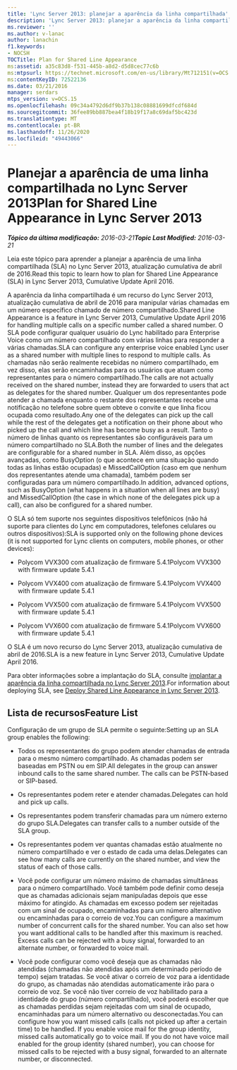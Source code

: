 ```yaml
---
title: 'Lync Server 2013: planejar a aparência da linha compartilhada'
description: 'Lync Server 2013: planejar a aparência da linha compartilhada.'
ms.reviewer: ''
ms.author: v-lanac
author: lanachin
f1.keywords:
- NOCSH
TOCTitle: Plan for Shared Line Appearance
ms:assetid: a35c83d8-f531-445b-a8d2-d5d8cec77c6b
ms:mtpsurl: https://technet.microsoft.com/en-us/library/Mt712151(v=OCS.15)
ms:contentKeyID: 72522136
ms.date: 03/21/2016
manager: serdars
mtps_version: v=OCS.15
ms.openlocfilehash: 09c34a4792d6df9b37b138c08881699dfcdf684d
ms.sourcegitcommit: 36fee89bb887bea4f18b19f17a8c69daf5bc423d
ms.translationtype: MT
ms.contentlocale: pt-BR
ms.lasthandoff: 11/26/2020
ms.locfileid: "49443066"
---
```

# <a name="plan-for-shared-line-appearance-in-lync-server-2013"></a><span data-ttu-id="a8141-103">Planejar a aparência de uma linha compartilhada no Lync Server 2013</span><span class="sxs-lookup"><span data-stu-id="a8141-103">Plan for Shared Line Appearance in Lync Server 2013</span></span>

<div data-xmlns="http://www.w3.org/1999/xhtml">

<div class="topic" data-xmlns="http://www.w3.org/1999/xhtml" data-msxsl="urn:schemas-microsoft-com:xslt" data-cs="https://msdn.microsoft.com/">

<div data-asp="https://msdn2.microsoft.com/asp">



</div>

<div id="mainSection">

<div id="mainBody"><span data-ttu-id="a8141-104">

<span> </span></span><span class="sxs-lookup"><span data-stu-id="a8141-104">

<span> </span></span></span>

<span data-ttu-id="a8141-105">_**Tópico da última modificação:** 2016-03-21_</span><span class="sxs-lookup"><span data-stu-id="a8141-105">_**Topic Last Modified:** 2016-03-21_</span></span>

<span data-ttu-id="a8141-106">Leia este tópico para aprender a planejar a aparência de uma linha compartilhada (SLA) no Lync Server 2013, atualização cumulativa de abril de 2016.</span><span class="sxs-lookup"><span data-stu-id="a8141-106">Read this topic to learn how to plan for Shared Line Appearance (SLA) in Lync Server 2013, Cumulative Update April 2016.</span></span>

<span data-ttu-id="a8141-107">A aparência da linha compartilhada é um recurso do Lync Server 2013, atualização cumulativa de abril de 2016 para manipular várias chamadas em um número específico chamado de número compartilhado.</span><span class="sxs-lookup"><span data-stu-id="a8141-107">Shared Line Appearance is a feature in Lync Server 2013, Cumulative Update April 2016 for handling multiple calls on a specific number called a shared number.</span></span> <span data-ttu-id="a8141-108">O SLA pode configurar qualquer usuário do Lync habilitado para Enterprise Voice como um número compartilhado com várias linhas para responder a várias chamadas.</span><span class="sxs-lookup"><span data-stu-id="a8141-108">SLA can configure any enterprise voice enabled Lync user as a shared number with multiple lines to respond to multiple calls.</span></span> <span data-ttu-id="a8141-109">As chamadas não serão realmente recebidas no número compartilhado, em vez disso, elas serão encaminhadas para os usuários que atuam como representantes para o número compartilhado.</span><span class="sxs-lookup"><span data-stu-id="a8141-109">The calls are not actually received on the shared number, instead they are forwarded to users that act as delegates for the shared number.</span></span> <span data-ttu-id="a8141-110">Qualquer um dos representantes pode atender a chamada enquanto o restante dos representantes recebe uma notificação no telefone sobre quem obteve o convite e que linha ficou ocupada como resultado.</span><span class="sxs-lookup"><span data-stu-id="a8141-110">Any one of the delegates can pick up the call while the rest of the delegates get a notification on their phone about who picked up the call and which line has become busy as a result.</span></span> <span data-ttu-id="a8141-111">Tanto o número de linhas quanto os representantes são configuráveis para um número compartilhado no SLA.</span><span class="sxs-lookup"><span data-stu-id="a8141-111">Both the number of lines and the delegates are configurable for a shared number in SLA.</span></span> <span data-ttu-id="a8141-112">Além disso, as opções avançadas, como BusyOption (o que acontece em uma situação quando todas as linhas estão ocupadas) e MissedCallOption (caso em que nenhum dos representantes atende uma chamada), também podem ser configuradas para um número compartilhado.</span><span class="sxs-lookup"><span data-stu-id="a8141-112">In addition, advanced options, such as BusyOption (what happens in a situation when all lines are busy) and MissedCallOption (the case in which none of the delegates pick up a call), can also be configured for a shared number.</span></span>

<span data-ttu-id="a8141-113">O SLA só tem suporte nos seguintes dispositivos telefônicos (não há suporte para clientes do Lync em computadores, telefones celulares ou outros dispositivos):</span><span class="sxs-lookup"><span data-stu-id="a8141-113">SLA is supported only on the following phone devices (it is not supported for Lync clients on computers, mobile phones, or other devices):</span></span>

  - <span data-ttu-id="a8141-114">Polycom VVX300 com atualização de firmware 5.4.1</span><span class="sxs-lookup"><span data-stu-id="a8141-114">Polycom VVX300 with firmware update 5.4.1</span></span>

  - <span data-ttu-id="a8141-115">Polycom VVX400 com atualização de firmware 5.4.1</span><span class="sxs-lookup"><span data-stu-id="a8141-115">Polycom VVX400 with firmware update 5.4.1</span></span>

  - <span data-ttu-id="a8141-116">Polycom VVX500 com atualização de firmware 5.4.1</span><span class="sxs-lookup"><span data-stu-id="a8141-116">Polycom VVX500 with firmware update 5.4.1</span></span>

  - <span data-ttu-id="a8141-117">Polycom VVX600 com atualização de firmware 5.4.1</span><span class="sxs-lookup"><span data-stu-id="a8141-117">Polycom VVX600 with firmware update 5.4.1</span></span>

<span data-ttu-id="a8141-118">O SLA é um novo recurso do Lync Server 2013, atualização cumulativa de abril de 2016.</span><span class="sxs-lookup"><span data-stu-id="a8141-118">SLA is a new feature in Lync Server 2013, Cumulative Update April 2016.</span></span>

<span data-ttu-id="a8141-119">Para obter informações sobre a implantação do SLA, consulte [implantar a aparência da linha compartilhada no Lync Server 2013](lync-server-2013-deploy-shared-line-appearance.md).</span><span class="sxs-lookup"><span data-stu-id="a8141-119">For information about deploying SLA, see [Deploy Shared Line Appearance in Lync Server 2013](lync-server-2013-deploy-shared-line-appearance.md).</span></span>

<div>

## <a name="feature-list"></a><span data-ttu-id="a8141-120">Lista de recursos</span><span class="sxs-lookup"><span data-stu-id="a8141-120">Feature List</span></span>

<span data-ttu-id="a8141-121">Configuração de um grupo de SLA permite o seguinte:</span><span class="sxs-lookup"><span data-stu-id="a8141-121">Setting up an SLA group enables the following:</span></span>

  - <span data-ttu-id="a8141-p102">Todos os representantes do grupo podem atender chamadas de entrada para o mesmo número compartilhado. As chamadas podem ser baseadas em PSTN ou em SIP.</span><span class="sxs-lookup"><span data-stu-id="a8141-p102">All delegates in the group can answer inbound calls to the same shared number. The calls can be PSTN-based or SIP-based.</span></span>

  - <span data-ttu-id="a8141-124">Os representantes podem reter e atender chamadas.</span><span class="sxs-lookup"><span data-stu-id="a8141-124">Delegates can hold and pick up calls.</span></span>

  - <span data-ttu-id="a8141-125">Os representantes podem transferir chamadas para um número externo do grupo SLA.</span><span class="sxs-lookup"><span data-stu-id="a8141-125">Delegates can transfer calls to a number outside of the SLA group.</span></span>

  - <span data-ttu-id="a8141-126">Os representantes podem ver quantas chamadas estão atualmente no número compartilhado e ver o estado de cada uma delas.</span><span class="sxs-lookup"><span data-stu-id="a8141-126">Delegates can see how many calls are currently on the shared number, and view the status of each of those calls.</span></span>

  - <span data-ttu-id="a8141-p103">Você pode configurar um número máximo de chamadas simultâneas para o número compartilhado. Você também pode definir como deseja que as chamadas adicionais sejam manipuladas depois que esse máximo for atingido. As chamadas em excesso podem ser rejeitadas com um sinal de ocupado, encaminhadas para um número alternativo ou encaminhadas para o correio de voz.</span><span class="sxs-lookup"><span data-stu-id="a8141-p103">You can configure a maximum number of concurrent calls for the shared number. You can also set how you want additional calls to be handled after this maximum is reached. Excess calls can be rejected with a busy signal, forwarded to an alternate number, or forwarded to voice mail.</span></span>

  - <span data-ttu-id="a8141-p104">Você pode configurar como você deseja que as chamadas não atendidas (chamadas não atendidas após um determinado período de tempo) sejam tratadas. Se você ativar o correio de voz para a identidade do grupo, as chamadas não atendidas automaticamente irão para o correio de voz. Se você não tiver correio de voz habilitado para a identidade do grupo (número compartilhado), você poderá escolher que as chamadas perdidas sejam rejeitadas com um sinal de ocupado, encaminhadas para um número alternativo ou desconectadas.</span><span class="sxs-lookup"><span data-stu-id="a8141-p104">You can configure how you want missed calls (calls not picked up after a certain time) to be handled. If you enable voice mail for the group identity, missed calls automatically go to voice mail. If you do not have voice mail enabled for the group identity (shared number), you can choose for missed calls to be rejected with a busy signal, forwarded to an alternate number, or disconnected.</span></span>

<span data-ttu-id="a8141-133"></div>

</div>

<span> </span>

</div>

</div>

</span><span class="sxs-lookup"><span data-stu-id="a8141-133"></div>

</div>

<span> </span>

</div>

</div>

</span></span></div>

